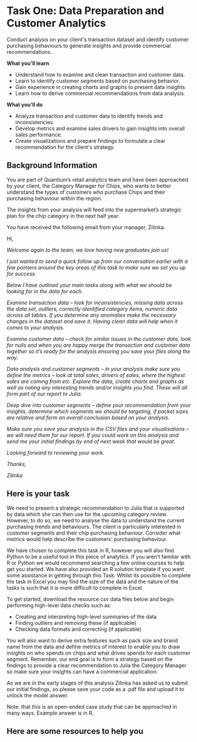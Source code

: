 # Task One: Data Preparation and Customer Analytics

Conduct analysis on your client's transaction dataset and identify customer purchasing behaviours to generate insights and provide commercial recommendations.

**What you'll learn**
- Understand how to examine and clean transaction and customer data.
- Learn to identify customer segments based on purchasing behavior.
- Gain experience in creating charts and graphs to present data insights
- Learn how to derive commercial recommendations from data analysis.

**What you'll do**
- Analyze transaction and customer data to identify trends and inconsistencies. 
- Develop metrics and examine sales drivers to gain insights into overall sales performance. 
- Create visualizations and prepare findings to formulate a clear recommendation for the client's strategy.

## Background Information

You are part of Quantium’s retail analytics team and have been approached by your client, the Category Manager for Chips, who wants to better understand the types of customers who purchase Chips and their purchasing behaviour within the region.

The insights from your analysis will feed into the supermarket’s strategic plan for the chip category in the next half year.

You have received the following email from your manager, Zilinka.

*Hi,*

*Welcome again to the team, we love having new graduates join us!* 

*I just wanted to send a quick follow up from our conversation earlier with a few pointers around the key areas of this task to make sure we set you up for success.*

*Below I have outlined your main tasks along with what we should be looking for in the data for each.*

*Examine transaction data – look for inconsistencies, missing data across the data set, outliers, correctly identified category items, numeric data across all tables. If you determine any anomalies make the necessary changes in the dataset and save it. Having clean data will help when it comes to your analysis.*

*Examine customer data – check for similar issues in the customer data, look for nulls and when you are happy merge the transaction and customer data together so it’s ready for the analysis ensuring you save your files along the way.*

*Data analysis and customer segments – in your analysis make sure you define the metrics – look at total sales, drivers of sales, where the highest sales are coming from etc. Explore the data, create charts and graphs as well as noting any interesting trends and/or insights you find. These will all form part of our report to Julia.*

*Deep dive into customer segments – define your recommendation from your insights, determine which segments we should be targeting, if packet sizes are relative and form an overall conclusion based on your analysis.*

*Make sure you save your analysis in the CSV files and your visualisations – we will need them for our report. If you could work on this analysis and send me your initial findings by end of next week that would be great.*

*Looking forward to reviewing your work.*

*Thanks,*

*Zilinka*

## Here is your task

We need to present a strategic recommendation to Julia that is supported by data which she can then use for the upcoming category review. However, to do so, we need to analyse the data to understand the current purchasing trends and behaviours. The client is particularly interested in customer segments and their chip purchasing behaviour. Consider what metrics would help describe the customers’ purchasing behaviour.  

We have chosen to complete this task in R, however you will also find Python to be a useful tool in this piece of analytics. If you aren’t familiar with R or Python we would recommend searching a few online courses to help get you started. We have also provided an R solution template if you want some assistance in getting through this Task. Whilst its possible to complete the task in Excel you may find the size of the data and the nature of the tasks is such that it is more difficult to complete in Excel.  

To get started, download the resource csv data files below and begin performing high-level data checks such as:

- Creating and interpreting high-level summaries of the data
- Finding outliers and removing these (if applicable)
- Checking data formats and correcting (if applicable)

You will also want to derive extra features such as pack size and brand name from the data and define metrics of interest to enable you to draw insights on who spends on chips and what drives spends for each customer segment. Remember, our end goal is to form a strategy based on the findings to provide a clear recommendation to Julia the Category Manager so make sure your insights can have a commercial application.

As we are in the early stages of this analysis Zilinka has asked us to submit our initial findings, so please save your code as a .pdf file and upload it to unlock the model answer.

Note: that this is an open-ended case study that can be approached in many ways. Example answer is in R.

## Here are some resources to help you